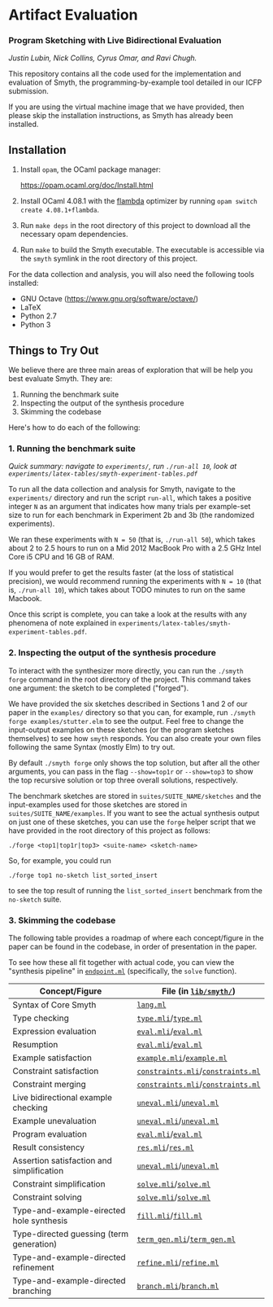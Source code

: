 # Artifact Evaluation

### Program Sketching with Live Bidirectional Evaluation

_Justin Lubin, Nick Collins, Cyrus Omar, and Ravi Chugh._

This repository contains all the code used for the implementation and evaluation
of Smyth, the programming-by-example tool detailed in our ICFP submission.

If you are using the virtual machine image that we have provided, then please
skip the installation instructions, as Smyth has already been installed.

## Installation

1. Install `opam`, the OCaml package manager:

     https://opam.ocaml.org/doc/Install.html

2. Install OCaml 4.08.1 with the
   [flambda](https://caml.inria.fr/pub/docs/manual-ocaml/flambda.html)
   optimizer by running `opam switch create 4.08.1+flambda`.

3. Run `make deps` in the root directory of this project to download all the
   necessary opam dependencies.

4. Run `make` to build the Smyth executable. The executable is accessible via
   the `smyth` symlink in the root directory of this project.

For the data collection and analysis, you will also need the following tools
installed:

  - GNU Octave (https://www.gnu.org/software/octave/)
  - LaTeX
  - Python 2.7
  - Python 3

## Things to Try Out

We believe there are three main areas of exploration that will be help you best
evaluate Smyth. They are:

1. Running the benchmark suite
2. Inspecting the output of the synthesis procedure
3. Skimming the codebase

Here's how to do each of the following:

### 1. Running the benchmark suite

_*Quick summary*: navigate to `experiments/`, run `./run-all 10`, look at
`experiments/latex-tables/smyth-experiment-tables.pdf`_

To run all the data collection and analysis for Smyth, navigate to the
`experiments/` directory and run the script `run-all`, which takes a positive
integer `N` as an argument that indicates how many trials per example-set size
to run for each benchmark in Experiment 2b and 3b (the randomized experiments).

We ran these experiments with `N = 50` (that is, `./run-all 50`), which takes
about 2 to 2.5 hours to run on a Mid 2012 MacBook Pro with a 2.5 GHz Intel Core
i5 CPU and 16 GB of RAM.

If you would prefer to get the results faster (at the loss of statistical
precision), we would recommend running the experiments with `N = 10` (that is,
`./run-all 10`), which takes about TODO minutes to run on the same Macbook.

Once this script is complete, you can take a look at the results with any
phenomena of note explained in
`experiments/latex-tables/smyth-experiment-tables.pdf`.

### 2. Inspecting the output of the synthesis procedure

To interact with the synthesizer more directly, you can run the `./smyth forge`
command in the root directory of the project. This command takes one argument:
the sketch to be completed ("forged").

We have provided the six sketches described in Sections 1 and 2 of our paper in
the `examples/` directory so that you can, for example, run `./smyth forge
examples/stutter.elm` to see the output. Feel free to change the input-output
examples on these sketches (or the program sketches themselves) to see how
`smyth` responds. You can also create your own files following the same Syntax
(mostly Elm) to try out.

By default `./smyth forge` only shows the top solution, but after all the other
arguments, you can pass in the flag `--show=top1r` or `--show=top3` to show the
top recursive solution or top three overall solutions, respectively.

The benchmark sketches are stored in `suites/SUITE_NAME/sketches` and the
input-examples used for those sketches are stored in
`suites/SUITE_NAME/examples`. If you want to see the actual synthesis output on
just one of these sketches, you can use the `forge` helper script that we have
provided in the root directory of this project as follows:

  `./forge <top1|top1r|top3> <suite-name> <sketch-name>`

So, for example, you could run

  `./forge top1 no-sketch list_sorted_insert`

to see the top result of running the `list_sorted_insert` benchmark from the
`no-sketch` suite.

### 3. Skimming the codebase

The following table provides a roadmap of where each concept/figure in the paper
can be found in the codebase, in order of presentation in the paper.

To see how these all fit together with actual code, you can view the "synthesis
pipeline" in [`endpoint.ml`](lib/smyth/endpoint.ml) (specifically, the `solve`
function).

| Concept/Figure                              | File (in [`lib/smyth/`](lib/smyth/))
| ------------------------------------------- | ------------------------------
| Syntax of Core Smyth                        | [`lang.ml`](lib/smyth/lang.ml)
| Type checking                               | [`type.mli`](lib/smyth/type.mli)/[`type.ml`](lib/smyth/type.ml)
| Expression evaluation                       | [`eval.mli`](lib/smyth/eval.mli)/[`eval.ml`](lib/smyth/eval.ml)
| Resumption                                  | [`eval.mli`](lib/smyth/eval.mli)/[`eval.ml`](lib/smyth/eval.ml)
| Example satisfaction                        | [`example.mli`](lib/smyth/example.mli)/[`example.ml`](lib/smyth/example.ml)
| Constraint satisfaction                     | [`constraints.mli`](lib/smyth/constraints.mli)/[`constraints.ml`](lib/smyth/constraints.ml)
| Constraint merging                          | [`constraints.mli`](lib/smyth/constraints.mli)/[`constraints.ml`](lib/smyth/constraints.ml)
| Live bidirectional example checking         | [`uneval.mli`](lib/smyth/uneval.mli)/[`uneval.ml`](lib/smyth/uneval.ml)
| Example unevaluation                        | [`uneval.mli`](lib/smyth/uneval.mli)/[`uneval.ml`](lib/smyth/uneval.ml)
| Program evaluation                          | [`eval.mli`](lib/smyth/eval.mli)/[`eval.ml`](lib/smyth/eval.ml)
| Result consistency                          | [`res.mli`](lib/smyth/res.mli)/[`res.ml`](lib/smyth/res.ml)
| Assertion satisfaction and simplification   | [`uneval.mli`](lib/smyth/uneval.mli)/[`uneval.ml`](lib/smyth/uneval.ml)
| Constraint simplification                   | [`solve.mli`](lib/smyth/solve.mli)/[`solve.ml`](lib/smyth/solve.ml)
| Constraint solving                          | [`solve.mli`](lib/smyth/solve.mli)/[`solve.ml`](lib/smyth/solve.ml)
| Type-and-example-eirected hole synthesis    | [`fill.mli`](lib/smyth/fill.mli)/[`fill.ml`](lib/smyth/fill.ml)
| Type-directed guessing (term generation)    | [`term_gen.mli`](lib/smyth/term_gen.mli)/[`term_gen.ml`](lib/smyth/term_gen.ml)
| Type-and-example-directed refinement        | [`refine.mli`](lib/smyth/refine.mli)/[`refine.ml`](lib/smyth/refine.ml)
| Type-and-example-directed branching         | [`branch.mli`](lib/smyth/branch.mli)/[`branch.ml`](lib/smyth/branch.ml)
